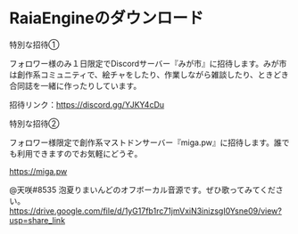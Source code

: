 # RaiaEngineのダウンロード

特別な招待①

フォロワー様のみ１日限定でDiscordサーバー『みが市』に招待します。みが市は創作系コミュニティで、絵チャをしたり、作業しながら雑談したり、ときどき合同誌を一緒に作ったりしています。

招待リンク：https://discord.gg/YJKY4cDu

特別な招待②

フォロワー様限定で創作系マストドンサーバー『miga.pw』に招待します。誰でも利用できますのでお気軽にどうぞ。

https://miga.pw

@天咲#8535 泡夏りまいんどのオフボーカル音源です。ぜひ歌ってみてください。https://drive.google.com/file/d/1yG17fb1rc71jmVxiN3inizsgI0Ysne09/view?usp=share_link

